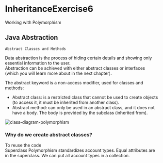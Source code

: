 # InheritanceExercise6
Working with Polymorphism

## Java Abstraction

`Abstract Classes and Methods`

Data abstraction is the process of hiding certain details and showing only essential information to the user.\
Abstraction can be achieved with either abstract classes or interfaces (which you will learn more about in the next chapter).

The abstract keyword is a non-access modifier, used for classes and methods:
- Abstract class: is a restricted class that cannot be used to create objects (to access it, it must be inherited from another class).
- Abstract method: can only be used in an abstract class, and it does not have a body. The body is provided by the subclass (inherited from).

![class-diagram-polymorphism](https://user-images.githubusercontent.com/22635013/130362329-9c178ce8-a6a9-4081-a1f7-8794a539771a.png)

### Why do we create abstract classes?

To reuse the code\
Superclass Polymorphism standardizes account types. Equal attributes are in the superclass. We can put all account types in a collection.